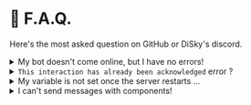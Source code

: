 # 📙 F.A.Q.

Here's the most asked question on GitHub or DiSky's discord.

<details>

<summary>My bot doesn't come online, but I have no errors!</summary>

Try these solutions:
- **Use the correct login code.** Join our Discord by clicking [here](https://discord.gg/6xqVPHE6pc) > Go to the #commands channel > Type `-s` > Select the "login" snippet > Copy the snippet and paste it into your code and edit the details accordingly, such as your bot's name and token.
 
- **Make sure all your intents are enabled.** Go to the Discord Developer Portal at https://discord.com/developers/applications > Click on your bot > Select "Bot" tab > Make sure every intent is enabled (presence intent, server members intent and message content intent, if your bot is in more than 100 servers you need to apply for intents)
  
-  **Make sure your bot token is valid.** Go to the Discord Developer Portal at https://discord.com/developers/applications > Click on your bot > Select "Bot" tab > Click on "Reset Token" > Click on "Yes, do it!" > Enter your 2FA auth code / backup code (if you don't have 2FA enabled on your account this step is not required) > Copy the token > Put the new token inside your login code

</details>

<details>

<summary><code>This interaction has already been acknowledged</code> error ?</summary>

Whenever you reply to an interaction (slash commands, buttons, dropdown, modal, ect), the bot sends the message to the Discord API which then you can see.
 
You cannot reply to an interaction twice, but you can "followup" the interaction with your message like this:
```applescript
# {_m} is a message builder
reply with {_m} and store it in {_lmsg}

# now we reference the last interaction reply and do a "followup"
reply with {_m} with reference {_lmsg}
```
  
What you can also do is "defer" the interaction.
There are 2 types of defer; The first is "update defer", which basically defers the message and basically just sends an interaction success signal. This only works on button, dropdown and modal interactions. To do it, use `defer the interaction`
  
The other one is "reply defer", which gives the user a "(bot) is thinking..." message. Keep in mind that you have up to 15 minutes to reply to your interaction, and when that time is over, you can't reply to that interaction anymore, and will count as an "unknown interaction". To do it, use `defer the interaction and wait`.

</details>

<details>

<summary>My variable is not set once the server restarts ...</summary>

A Discord snowflake entity (user, member, guild, channel, category, role, ect) is stored as an object in a variable.

Now, the stored objects are not permanent, so a solution is to store the entity's snowflake ID (usually from 18-19 characters, the length will get larger overtime) and then retrieve the entity from that ID using the retrieve effect or get expression.

</details>

<details>
  
<summary>I can't send messages with components!</summary>
  As of DiSky v4.4, advanced / rich messages has entered DiSky, therefore removing the ability of specifying components directly to the message.
  
  Read this wiki entry here: https://docs.disky.me/advanced-stuff/advanced-messages
</details>
